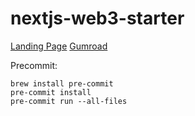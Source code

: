 # nextjs-web3-starter

[Landing Page](https://www.evmjs.xyz/)
[Gumroad](https://rpatnir.gumroad.com/l/evmjs)

Precommit:

```
brew install pre-commit
pre-commit install
pre-commit run --all-files
```
